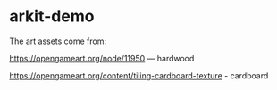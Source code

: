 # arkit-demo

The art assets come from:

https://opengameart.org/node/11950 — hardwood

https://opengameart.org/content/tiling-cardboard-texture - cardboard
